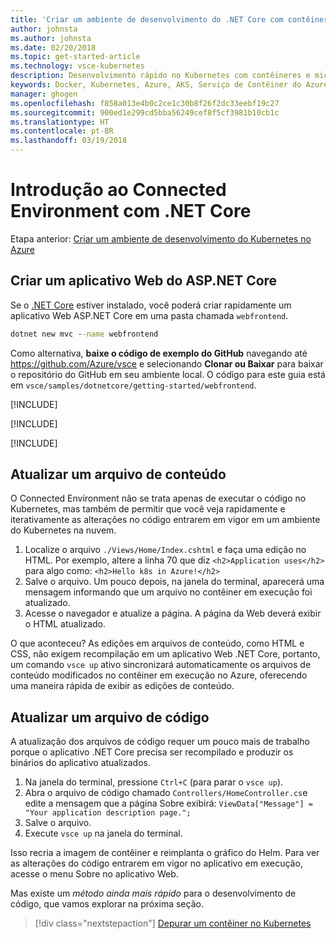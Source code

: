 ```yaml
---
title: 'Criar um ambiente de desenvolvimento do .NET Core com contêineres usando o Kubernetes na nuvem – Etapa 3: Criar um aplicativo Web ASP.NET Core | Microsoft Docs'
author: johnsta
ms.author: johnsta
ms.date: 02/20/2018
ms.topic: get-started-article
ms.technology: vsce-kubernetes
description: Desenvolvimento rápido no Kubernetes com contêineres e microsserviços no Azure
keywords: Docker, Kubernetes, Azure, AKS, Serviço de Contêiner do Azure, contêineres
manager: ghogen
ms.openlocfilehash: f858a013e4b0c2ce1c30b8f26f2dc33eebf19c27
ms.sourcegitcommit: 900ed1e299cd5bba56249cef8f5cf3981b10cb1c
ms.translationtype: HT
ms.contentlocale: pt-BR
ms.lasthandoff: 03/19/2018
---
```

# <a name="get-started-on-connected-environment-with-net-core"></a>Introdução ao Connected Environment com .NET Core

Etapa anterior: [Criar um ambiente de desenvolvimento do Kubernetes no Azure](get-started-netcore-02.md)

## <a name="create-an-aspnet-core-web-app"></a>Criar um aplicativo Web do ASP.NET Core
Se o [.NET Core](https://www.microsoft.com/net) estiver instalado, você poderá criar rapidamente um aplicativo Web ASP.NET Core em uma pasta chamada `webfrontend`.
```cmd
dotnet new mvc --name webfrontend
```

Como alternativa, **baixe o código de exemplo do GitHub** navegando até https://github.com/Azure/vsce e selecionando **Clonar ou Baixar** para baixar o repositório do GitHub em seu ambiente local. O código para este guia está em `vsce/samples/dotnetcore/getting-started/webfrontend`.

[!INCLUDE[](includes/vsce-init.md)]

[!INCLUDE[](includes/ensure-env-created.md)]

[!INCLUDE[](includes/build-and-run-in-k8s-cli.md)]

## <a name="update-a-content-file"></a>Atualizar um arquivo de conteúdo
O Connected Environment não se trata apenas de executar o código no Kubernetes, mas também de permitir que você veja rapidamente e iterativamente as alterações no código entrarem em vigor em um ambiente do Kubernetes na nuvem.

1. Localize o arquivo `./Views/Home/Index.cshtml` e faça uma edição no HTML. Por exemplo, altere a linha 70 que diz `<h2>Application uses</h2>` para algo como: `<h2>Hello k8s in Azure!</h2>`
1. Salve o arquivo. Um pouco depois, na janela do terminal, aparecerá uma mensagem informando que um arquivo no contêiner em execução foi atualizado.
1. Acesse o navegador e atualize a página. A página da Web deverá exibir o HTML atualizado.

O que aconteceu? As edições em arquivos de conteúdo, como HTML e CSS, não exigem recompilação em um aplicativo Web .NET Core, portanto, um comando `vsce up` ativo sincronizará automaticamente os arquivos de conteúdo modificados no contêiner em execução no Azure, oferecendo uma maneira rápida de exibir as edições de conteúdo.

## <a name="update-a-code-file"></a>Atualizar um arquivo de código
A atualização dos arquivos de código requer um pouco mais de trabalho porque o aplicativo .NET Core precisa ser recompilado e produzir os binários do aplicativo atualizados.

1. Na janela do terminal, pressione `Ctrl+C` (para parar o `vsce up`).
1. Abra o arquivo de código chamado `Controllers/HomeController.cs`e edite a mensagem que a página Sobre exibirá: `ViewData["Message"] = "Your application description page.";`
1. Salve o arquivo.
1. Execute `vsce up` na janela do terminal. 

Isso recria a imagem de contêiner e reimplanta o gráfico do Helm. Para ver as alterações do código entrarem em vigor no aplicativo em execução, acesse o menu Sobre no aplicativo Web.


Mas existe um *método ainda mais rápido* para o desenvolvimento de código, que vamos explorar na próxima seção. 
> [!div class="nextstepaction"]
> [Depurar um contêiner no Kubernetes](get-started-netcore-04.md)


